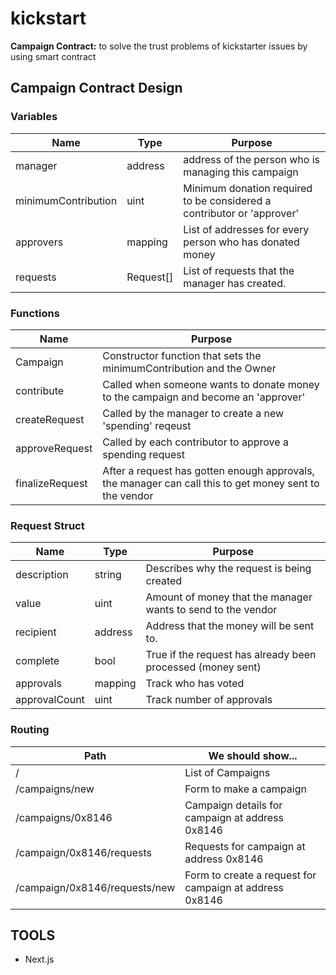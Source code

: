 # kickstart
**Campaign Contract:**
to solve the trust problems of kickstarter issues by using smart contract  

## Campaign Contract Design
### **Variables**
| Name | Type | Purpose |
| --- | --- | --- |
| manager | address | address of the person who is managing this campaign |
| minimumContribution | uint | Minimum donation required to be considered a contributor or 'approver' |
| approvers | mapping | List of addresses for every person who has donated money |
| requests | Request[] | List of requests that the manager has created. | 

### **Functions**
| Name | Purpose |
| --- | --- |
| Campaign | Constructor function that sets the minimumContribution and the Owner |
| contribute | Called when someone wants to donate money to the campaign and become an 'approver' |
| createRequest | Called by the manager to create a new 'spending' reqeust |
| approveRequest | Called by each contributor to approve a spending request |
| finalizeRequest | After a request has gotten enough approvals, the manager can call this to get money sent to the vendor | 

### Request Struct
| Name | Type | Purpose |
| --- | --- | --- |
| description | string | Describes why the request is being created |
| value | uint | Amount of money that the manager wants to send to the vendor |
| recipient | address | Address that the money will be sent to. |
| complete | bool | True if the request has already been processed (money sent) |
| approvals | mapping | Track who has voted |
| approvalCount | uint | Track number of approvals |

### Routing
| Path | We should show... |
| --- | --- |
| / | List of Campaigns |
| /campaigns/new | Form to make a campaign |
| /campaigns/0x8146 | Campaign details for campaign at address 0x8146 |
| /campaign/0x8146/requests | Requests for campaign at address 0x8146 |
| /campaign/0x8146/requests/new | Form to create a request for campaign at address 0x8146 | 

## TOOLS
- Next.js